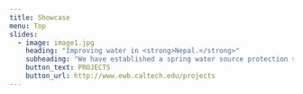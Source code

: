 ```yaml
---
title: Showcase
menu: Top
slides:
  - image: image1.jpg
    heading: "Improving water in <strong>Nepal.</strong>"
    subheading: "We have established a spring water source protection system that provides clean water for about 30 households."
    button_text: PROJECTS
    button_url: http://www.ewb.caltech.edu/projects
---
```




